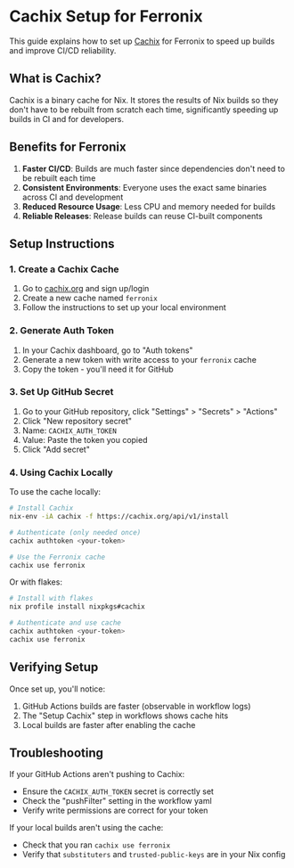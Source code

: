 # Cachix Setup for Ferronix

This guide explains how to set up [Cachix](https://cachix.org/) for Ferronix to speed up builds and improve CI/CD reliability.

## What is Cachix?

Cachix is a binary cache for Nix. It stores the results of Nix builds so they don't have to be rebuilt from scratch each time, significantly speeding up builds in CI and for developers.

## Benefits for Ferronix

1. **Faster CI/CD**: Builds are much faster since dependencies don't need to be rebuilt each time
2. **Consistent Environments**: Everyone uses the exact same binaries across CI and development
3. **Reduced Resource Usage**: Less CPU and memory needed for builds
4. **Reliable Releases**: Release builds can reuse CI-built components

## Setup Instructions

### 1. Create a Cachix Cache

1. Go to [cachix.org](https://cachix.org/) and sign up/login
2. Create a new cache named `ferronix`
3. Follow the instructions to set up your local environment

### 2. Generate Auth Token

1. In your Cachix dashboard, go to "Auth tokens"
2. Generate a new token with write access to your `ferronix` cache
3. Copy the token - you'll need it for GitHub

### 3. Set Up GitHub Secret

1. Go to your GitHub repository, click "Settings" > "Secrets" > "Actions"
2. Click "New repository secret"
3. Name: `CACHIX_AUTH_TOKEN`
4. Value: Paste the token you copied
5. Click "Add secret"

### 4. Using Cachix Locally

To use the cache locally:

```bash
# Install Cachix
nix-env -iA cachix -f https://cachix.org/api/v1/install

# Authenticate (only needed once)
cachix authtoken <your-token>

# Use the Ferronix cache
cachix use ferronix
```

Or with flakes:

```bash
# Install with flakes
nix profile install nixpkgs#cachix

# Authenticate and use cache
cachix authtoken <your-token>
cachix use ferronix
```

## Verifying Setup

Once set up, you'll notice:

1. GitHub Actions builds are faster (observable in workflow logs)
2. The "Setup Cachix" step in workflows shows cache hits
3. Local builds are faster after enabling the cache

## Troubleshooting

If your GitHub Actions aren't pushing to Cachix:
- Ensure the `CACHIX_AUTH_TOKEN` secret is correctly set
- Check the "pushFilter" setting in the workflow yaml
- Verify write permissions are correct for your token

If your local builds aren't using the cache:
- Check that you ran `cachix use ferronix`
- Verify that `substituters` and `trusted-public-keys` are in your Nix config